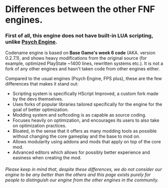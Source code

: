 # Differences between the other FNF engines.

### First of all, **this engine does not have built-in LUA scripting**, unlike <a href="https://github.com/ShadowMario/FNF-PsychEngine">Psych Engine</a>.

Codename engine is based on **Base Game's week 6 code** (AKA. version 0.2.7.1), and shows heavy modifications from the original source (for example, optimized PlayState ~1400 lines, rewritten systems etc.). It is not a fork of any other engines and hasn't taken code from other engines either.

Compared to the usual engines (Psych Engine, FPS plus), these are the few differences that makes it stand out:
- Scripting system is specifically HScript Improved, a custom fork made by the devs themselves.
- Uses forks of popular libraries tailored specifically for the engine for the goal of better optimization.
- Modding system and softcoding is as capable as source coding.
- Focuses heavily on optimization, and encourages its users to also take on optimization practices.
- Bloated, in the sense that it offers as many modding tools as possible without changing the core gameplay and the base to mod on.
- Allows modularity using addons and mods that apply on top of the core mod.
- Advanced editors which allows for possibly better experience and easiness when creating the mod.

###### Please keep in mind that, despite these differences, we do not consider our engine to be any better than the others and this page exists purely for people to distinguish our engine from the other engines in the community.